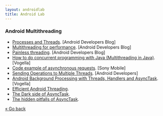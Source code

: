 ```yaml
---
layout: androidlab
title: Android Lab
---
```


### Android Multithreading
  * [Processes and Threads](http://developer.android.com/guide/components/processes-and-threads.html). [Android Developers Blog]
  * [Multithreading for performance](http://android-developers.blogspot.com.es/2010/07/multithreading-for-performance.html). [Android Developers Blog]
  * [Painless threading](http://android-developers.blogspot.com.es/2009/05/painless-threading.html). [Android Developers Blog]
  * [How to do concurrent programming with Java (Multithreading in Java)](http://www.vogella.com/articles/JavaConcurrency/article.html). [Vogella]
  * [Code example of asynchronous requests](http://developer.sonymobile.com/downloads/all-downloads/code-example-of-asynchronous-requests/). [Sony Mobile]
  * [Sending Operations to Multiple Threads](http://developer.android.com/training/multiple-threads/index.html). [Android Developers]
  * [Android Background Processing with Threads, Handlers and AsyncTask](http://www.vogella.com/articles/AndroidBackgroundProcessing/article.html). [Vogella]
  * [Efficient Android Threading](http://www.slideshare.net/andersgoransson/efficient-android-threading).
  * [The Dark side of AsyncTask](http://bon-app-etit.blogspot.com.es/2013/04/the-dark-side-of-asynctask.html).
  * [The hidden pitfalls of AsyncTask](http://logc.at/2011/11/08/the-hidden-pitfalls-of-asynctask/).

[&laquo; Go back](./)